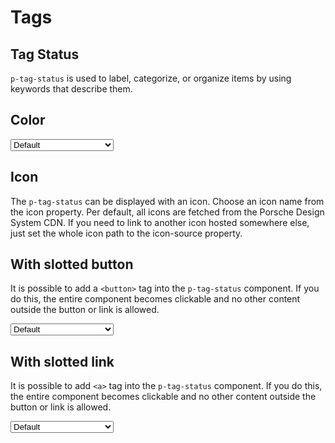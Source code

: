 # Tags

<TableOfContents></TableOfContents>

## Tag Status

`p-tag-status` is used to label, categorize, or organize items by using keywords that describe them.

## Color

<Playground :markup="colorMarkup" :config="{ ...config, colorScheme: backgroundColor }">
  <select v-model="backgroundColor" aria-label="Select background color">
    <option disabled>Select background color</option>
    <option value="default">Default</option>
    <option value="surface">Surface</option>
  </select>
</Playground>

## Icon

The `p-tag-status` can be displayed with an icon. Choose an icon name from the icon property. Per default, all icons are fetched from the Porsche Design System CDN. If you need to link to another icon hosted somewhere else, just set the whole icon path to the icon-source property.

<Playground :markup="icon" :config="config"></Playground>

## With slotted button

It is possible to add a `<button>` tag into the `p-tag-status` component. If you do this, the entire component becomes
clickable and no other content outside the button or link is allowed.

<Playground :markup="buttonMarkup" :config="{ ...config, colorScheme: backgroundColor }">
  <select v-model="backgroundColor" aria-label="Select background color">
    <option disabled>Select background color</option>
    <option value="default">Default</option>
    <option value="surface">Surface</option>
  </select>
</Playground>

## With slotted link

It is possible to add `<a>` tag into the `p-tag-status` component. If you do this, the entire component becomes
clickable and no other content outside the button or link is allowed.

<Playground :markup="linkMarkup" :config="{ ...config, colorScheme: backgroundColor }">
  <select v-model="backgroundColor" aria-label="Select background color">
    <option disabled>Select background color</option>
    <option value="default">Default</option>
    <option value="surface">Surface</option>
  </select>
</Playground>

<script lang="ts">
import Vue from 'vue';
import Component from 'vue-class-component'; 
import { TAG_STATUS_COLORS } from './tag-status-utils'; 

@Component
export default class Code extends Vue {
  config = { themeable: true, spacing: 'inline' };
  backgroundColor = 'default';


  get colorMarkup(){
    return TAG_STATUS_COLORS.map((color) => `<p-tag-status color="${color}">Color ${color}</p-tag-status>`).join('\n');
  };

  icon = `<p-tag-status icon="car">Some label</p-tag-status> 
<p-tag-status icon-source="${require('../../../../assets/icon-custom-kaixin.svg')}">Some label</p-tag-status>`;

  get buttonMarkup(){
    return TAG_STATUS_COLORS.map((color, idx) => `<p-tag-status${idx === 0 ? ' icon="car"' : ''} color="${color}">
  <button type="button">Color ${color}</button>
</p-tag-status>`).join('\n');
  };

  get linkMarkup(){
    return TAG_STATUS_COLORS.map((color, idx) => `<p-tag-status${idx === 0 ? ' icon="car"' : ''} color="${color}">
  <a href="https://www.porsche.com">Color ${color}</a>
</p-tag-status>`).join('\n');
  };
}
</script>
